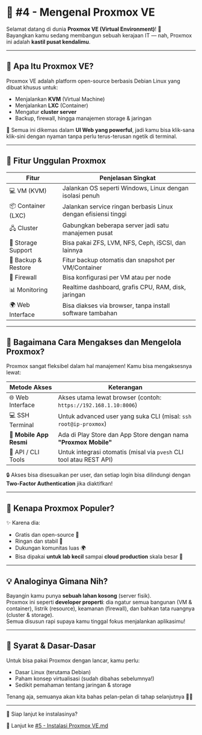 # 🏰 #4 - Mengenal Proxmox VE

Selamat datang di dunia **Proxmox VE (Virtual Environment)**! 🎉  
Bayangkan kamu sedang membangun sebuah kerajaan IT — nah, Proxmox ini adalah **kastil pusat kendalimu**.

---

## 🌟 Apa Itu Proxmox VE?

Proxmox VE adalah platform open-source berbasis Debian Linux yang dibuat khusus untuk:
- Menjalankan **KVM** (Virtual Machine)
- Menjalankan **LXC** (Container)
- Mengatur **cluster server**
- Backup, firewall, hingga manajemen storage & jaringan

🎯 Semua ini dikemas dalam **UI Web yang powerful**, jadi kamu bisa klik-sana klik-sini dengan nyaman tanpa perlu terus-terusan ngetik di terminal.

---

## 🔧 Fitur Unggulan Proxmox

| Fitur                 | Penjelasan Singkat                                                                 |
|-----------------------|------------------------------------------------------------------------------------|
| 💻 VM (KVM)           | Jalankan OS seperti Windows, Linux dengan isolasi penuh                           |
| 📦 Container (LXC)    | Jalankan service ringan berbasis Linux dengan efisiensi tinggi                    |
| 🖧 Cluster             | Gabungkan beberapa server jadi satu manajemen pusat                               |
| 📂 Storage Support    | Bisa pakai ZFS, LVM, NFS, Ceph, iSCSI, dan lainnya                                 |
| 🔁 Backup & Restore   | Fitur backup otomatis dan snapshot per VM/Container                               |
| 🔐 Firewall           | Bisa konfigurasi per VM atau per node                                              |
| 📊 Monitoring         | Realtime dashboard, grafis CPU, RAM, disk, jaringan                                |
| 🌍 Web Interface      | Bisa diakses via browser, tanpa install software tambahan                         |

---
## 📱 Bagaimana Cara Mengakses dan Mengelola Proxmox?

Proxmox sangat fleksibel dalam hal manajemen! Kamu bisa mengaksesnya lewat:

| Metode Akses            | Keterangan                                                          |
| ----------------------- | ------------------------------------------------------------------- |
| 🌐 Web Interface        | Akses utama lewat browser (contoh: `https://192.168.1.10:8006`)     |
| 💻 SSH Terminal         | Untuk advanced user yang suka CLI (misal: `ssh root@ip-proxmox`)    |
| 📱 **Mobile App Resmi** | Ada di Play Store dan App Store dengan nama **"Proxmox Mobile"**    |
| 🧩 API / CLI Tools      | Untuk integrasi otomatis (misal via `pvesh` CLI tool atau REST API) |

🔒 Akses bisa disesuaikan per user, dan setiap login bisa dilindungi dengan **Two-Factor Authentication** jika diaktifkan!

---
## 🧭 Kenapa Proxmox Populer?

✨ Karena dia:
- Gratis dan open-source 💸
- Ringan dan stabil 💪
- Dukungan komunitas luas 🌍
- Bisa dipakai **untuk lab kecil** sampai **cloud production** skala besar 🚀

---

## 💡 Analoginya Gimana Nih?

Bayangin kamu punya **sebuah lahan kosong** (server fisik).  
Proxmox ini seperti **developer properti**: dia ngatur semua bangunan (VM & container), listrik (resource), keamanan (firewall), dan bahkan tata ruangnya (cluster & storage).  
Semua disusun rapi supaya kamu tinggal fokus menjalankan aplikasimu!

---

## 🧠 Syarat & Dasar-Dasar

Untuk bisa pakai Proxmox dengan lancar, kamu perlu:
- Dasar Linux (terutama Debian)
- Paham konsep virtualisasi (sudah dibahas sebelumnya!)
- Sedikit pemahaman tentang jaringan & storage

Tenang aja, semuanya akan kita bahas pelan-pelan di tahap selanjutnya 🐢✨

---

🎯 Siap lanjut ke instalasinya?

🔗 Lanjut ke [#5 - Instalasi Proxmox VE.md](./#5%20-%20Instalasi%20Proxmox%20VE.md)
